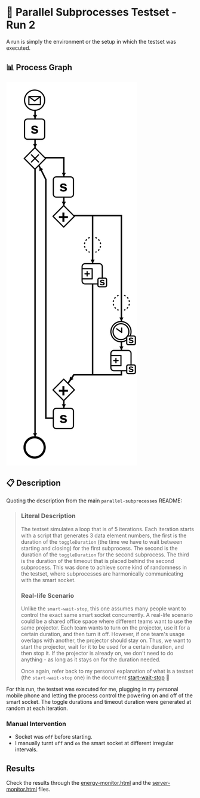 # 🧪 Parallel Subprocesses Testset - Run 2

A run is simply the environment or the setup in which the testset was executed.

## 📊 Process Graph

![Process Diagram](https://raw.githubusercontent.com/ylkhayat/smart-socket-service/main/docs/testsets/parallel-subprocesses/parallel-subprocesses.svg)

## 📋 Description

Quoting the description from the main `parallel-subprocesses` README:

> ### Literal Description
>
> The testset simulates a loop that is of 5 iterations. Each iteration starts with a script that generates 3 data element numbers, the first is the duration of the `toggleDuration` (the time we have to wait between starting and closing) for the first subprocess. The second is the duration of the `toggleDuration` for the second subprocess. The third is the duration of the timeout that is placed behind the second subprocess. This was done to achieve some kind of randomness in the testset, where subprocesses are harmonically communicating with the smart socket.
>
> ### Real-life Scenario
>
> Unlike the `smart-wait-stop`, this one assumes many people want to control the exact same smart socket concurrently. A real-life scenario could be a shared office space where different teams want to use the same projector. Each team wants to turn on the projector, use it for a certain duration, and then turn it off. However, if one team's usage overlaps with another, the projector should stay on. Thus, we want to start the projector, wait for it to be used for a certain duration, and then stop it. If the projector is already on, we don't need to do anything - as long as it stays on for the duration needed.
>
> Once again, refer back to my personal explanation of what is a testset (the `start-wait-stop` one) in the document [start-wait-stop](https://ylkhayat.github.io/smart-socket-service/testsets/#start-wait-stop.pdf) 🚀

For this run, the testset was executed for me, plugging in my personal mobile phone and letting the process control the powering on and off of the smart socket. The toggle durations and timeout duration were generated at random at each iteration.

### Manual Intervention

- Socket was `off` before starting.
- I manually turnt `off` and `on` the smart socket at different irregular intervals.

## Results

Check the results through the [energy-monitor.html](https://ylkhayat.github.io/smart-socket-service/testsets/#parallel-processes/run-2/energy-monitor.html) and the [server-monitor.html](https://ylkhayat.github.io/smart-socket-service/testsets/#parallel-processes/run-2/server-monitor.html) files.
